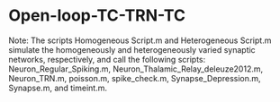 # Open-loop-TC-TRN-TC
Note: The scripts Homogeneous Script.m and Heterogeneous Script.m simulate the homogeneously and heterogeneously varied synaptic
networks, respectively, and call the following scripts: Neuron_Regular_Spiking.m, Neuron_Thalamic_Relay_deleuze2012.m,
Neuron_TRN.m, poisson.m, spike_check.m, Synapse_Depression.m, Synapse.m, and timeint.m.
